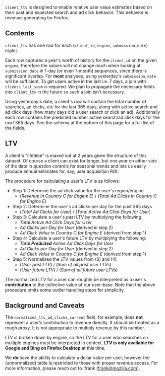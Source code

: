 `client_ltv` is designed to enable relative user value estimates based on their past and expected search and ad click behavior. This behavior is revenue-generating for Firefox.

## Contents

`client_ltv` has one row for each (`client_id`, `engine`, `submission_date`) triplet.

Each row captures a year's worth of history for the `client_id` on the given `engine`, therefore the values will not change much when looking at `submission_date` in 1-day (or even 1-month) sequences, since there is significant overlap. For **most** analyses, using yesterday's `submission_date` will be sufficient. To get users active in the last i.e. 7 days, a join with `clients_last_seen` is required. We plan to propagate the necessary fields into `client_ltv` in the future so such a join isn't necessary.

Using yesterday's date, a client's row will contain the total number of searches, ad clicks, etc for the last 365 days, along with active search and ad click days (how many days did a user search or click an ad). Additionally each row contains the predicted number active search/ad click days for the *next* 365 days. See the schema at the bottom of this page for a full list of the fields.

## LTV

A client's "lifetime" is maxed out at 2 years given the structure of this dataset. Of course a client can exist for longer, but one year on either side of the date in question controls for seasonal trends and lets us easily produce annual estimates for, say, user acquisition ROI.

The procedure for calculating a user's LTV is as follows:

* Step 1: Determine the ad click value for the user's region/engine
    - (*Revenue in Country C for Engine E*) / (*Total Ad Clicks in Country C for Engine E*) 
* Step 2: Determine the user's ad clicks per day for the past 365 days
    - (*Total Ad Clicks for User*) / (*Total Active Ad Click Days for User*)
* Step 3: Calculate a user's past LTV by multiplying the following:
    - *Total Active Ad Click Days for User*
    - *Ad Clicks per Day for User* (derived in step 2)
    - *Ad Click Value in Country C for Engine E* (derived from step 1)
* Step 4: Calculate a user's future LTV by multiplying the following:
    - *Total **Predicted** Active Ad Click Days for User*
    - *Ad Clicks per Day for User* (derived in step 2)
    - *Ad Click Value in Country C for Engine E* (derived from step 1)
* Step 5: Normalized the LTV values from (3) and (4)
    - (*User past LTV*) / (*Sum of all past user LTVs*)
    - (*User future LTV*) / (*Sum of all future user LTVs*)


The normalized LTV for a user can roughly be interpreted as a user's **contribution** to the collective value of our user-base. Note that the above procedure omits some outlier handling steps for simplicity.



## Background and Caveats

The `normalized_ltv_ad_clicks_current` field, for example, does **not** represent a user's contribution to revenue directly. It should be treated as a rough proxy. It is not appropriate to multiply revenue by this number.

LTV is broken down by engine, so the LTV for a user who searches on multiple engines must be interpreted in context. **LTV is only available for Google and Bing on Firefox Desktop** at this time.

We **do** have the ability to calculate a dollar value per user, however the (unnormalized) table is restricted to those with proper revenue access. For more information, please reach out to :frank (frank@mozilla.com).


